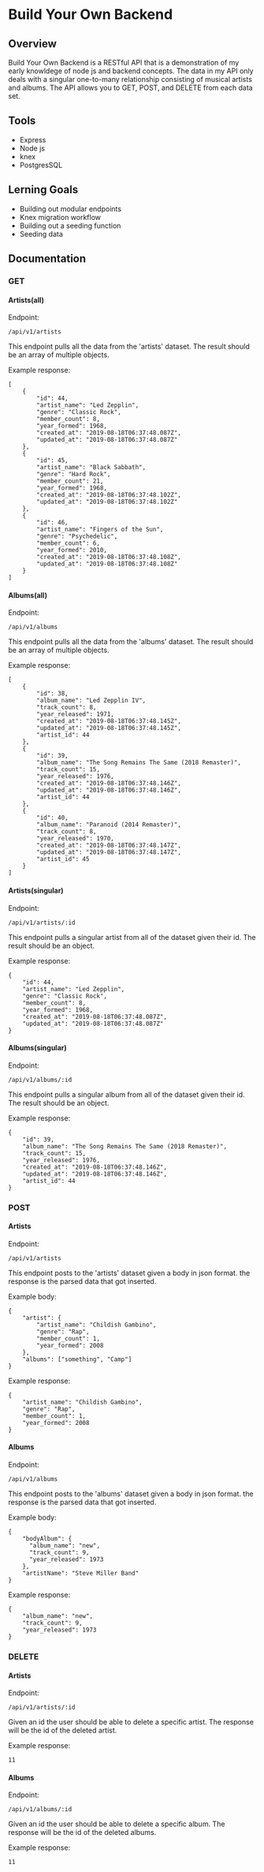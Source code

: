 # Build Your Own Backend

## Overview

Build Your Own Backend is a RESTful API that is a demonstration of my early knowldege of node js and backend concepts. The data in my API only deals with a singular one-to-many relationship consisting of musical artists and albums. The API allows you to GET, POST, and DELETE from each data set.

## Tools
- Express
- Node js
- knex
- PostgresSQL

## Lerning Goals
- Building out modular endpoints
- Knex migration workflow
- Building out a seeding function
- Seeding data 

## Documentation

### GET

#### Artists(all)

Endpoint:
```
/api/v1/artists
```
This endpoint pulls all the data from the 'artists' dataset. The result should be an array of multiple objects.

Example response:
```
[
    {
        "id": 44,
        "artist_name": "Led Zepplin",
        "genre": "Classic Rock",
        "member_count": 8,
        "year_formed": 1968,
        "created_at": "2019-08-18T06:37:48.087Z",
        "updated_at": "2019-08-18T06:37:48.087Z"
    },
    {
        "id": 45,
        "artist_name": "Black Sabbath",
        "genre": "Hard Rock",
        "member_count": 21,
        "year_formed": 1968,
        "created_at": "2019-08-18T06:37:48.102Z",
        "updated_at": "2019-08-18T06:37:48.102Z"
    },
    {
        "id": 46,
        "artist_name": "Fingers of the Sun",
        "genre": "Psychedelic",
        "member_count": 6,
        "year_formed": 2010,
        "created_at": "2019-08-18T06:37:48.108Z",
        "updated_at": "2019-08-18T06:37:48.108Z"
    }
]
```

#### Albums(all)

Endpoint:
```
/api/v1/albums
```
This endpoint pulls all the data from the 'albums' dataset. The result should be an array of multiple objects.

Example response:
```
[
    {
        "id": 38,
        "album_name": "Led Zepplin IV",
        "track_count": 8,
        "year_released": 1971,
        "created_at": "2019-08-18T06:37:48.145Z",
        "updated_at": "2019-08-18T06:37:48.145Z",
        "artist_id": 44
    },
    {
        "id": 39,
        "album_name": "The Song Remains The Same (2018 Remaster)",
        "track_count": 15,
        "year_released": 1976,
        "created_at": "2019-08-18T06:37:48.146Z",
        "updated_at": "2019-08-18T06:37:48.146Z",
        "artist_id": 44
    },
    {
        "id": 40,
        "album_name": "Paranoid (2014 Remaster)",
        "track_count": 8,
        "year_released": 1970,
        "created_at": "2019-08-18T06:37:48.147Z",
        "updated_at": "2019-08-18T06:37:48.147Z",
        "artist_id": 45
    }
]
```

#### Artists(singular)

Endpoint:
```
/api/v1/artists/:id
```
This endpoint pulls a singular artist from all of the dataset given their id. The result should be an object.

Example response:
```
{
    "id": 44,
    "artist_name": "Led Zepplin",
    "genre": "Classic Rock",
    "member_count": 8,
    "year_formed": 1968,
    "created_at": "2019-08-18T06:37:48.087Z",
    "updated_at": "2019-08-18T06:37:48.087Z"
}
```

#### Albums(singular)

Endpoint:
```
/api/v1/albums/:id
```
This endpoint pulls a singular album from all of the dataset given their id. The result should be an object.

Example response:
```
{
    "id": 39,
    "album_name": "The Song Remains The Same (2018 Remaster)",
    "track_count": 15,
    "year_released": 1976,
    "created_at": "2019-08-18T06:37:48.146Z",
    "updated_at": "2019-08-18T06:37:48.146Z",
    "artist_id": 44
}
```

### POST

#### Artists

Endpoint:
```
/api/v1/artists
```
This endpoint posts to the 'artists' dataset given a body in json format. the response is the parsed data that got inserted.

Example body:
```
{
	"artist": {
		"artist_name": "Childish Gambino",
		"genre": "Rap",
		"member_count": 1,
		"year_formed": 2008
	},
	"albums": ["something", "Camp"]
}
```

Example response:
```
{
    "artist_name": "Childish Gambino",
    "genre": "Rap",
    "member_count": 1,
    "year_formed": 2008
}
```

#### Albums

Endpoint:
```
/api/v1/albums
```
This endpoint posts to the 'albums' dataset given a body in json format. the response is the parsed data that got inserted.

Example body:
```
{
	"bodyAlbum": {
	  "album_name": "new",
	  "track_count": 9,
	  "year_released": 1973
	},
	"artistName": "Steve Miller Band"
}
```

Example response:
```
{
    "album_name": "new",
    "track_count": 9,
    "year_released": 1973
}
```

### DELETE

#### Artists

Endpoint:
```
/api/v1/artists/:id
```

Given an id the user should be able to delete a specific artist. The response will be the id of the deleted artist.

Example response:
```
11
```

#### Albums

Endpoint:
```
/api/v1/albums/:id
```

Given an id the user should be able to delete a specific album. The response will be the id of the deleted albums.

Example response:
```
11
```
